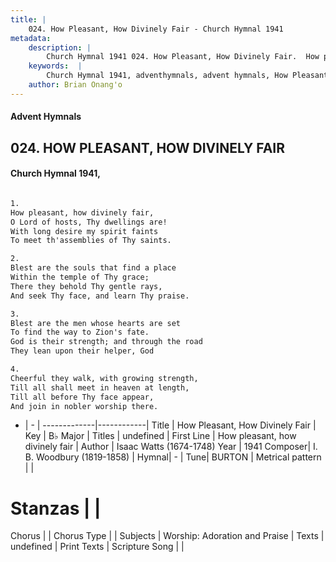 ```yaml
---
title: |
    024. How Pleasant, How Divinely Fair - Church Hymnal 1941
metadata:
    description: |
        Church Hymnal 1941 024. How Pleasant, How Divinely Fair.  How pleasant, how divinely fair,  O Lord of hosts, Thy dwellings are!  With long desire my spirit faints  To meet th'assemblies of Thy saints.  
    keywords:  |
        Church Hymnal 1941, adventhymnals, advent hymnals, How Pleasant, How Divinely Fair, How pleasant, how divinely fair. 
    author: Brian Onang'o
---
```


#### Advent Hymnals
## 024. HOW PLEASANT, HOW DIVINELY FAIR
####  Church Hymnal 1941,

```txt

1.
How pleasant, how divinely fair, 
O Lord of hosts, Thy dwellings are! 
With long desire my spirit faints 
To meet th'assemblies of Thy saints. 

2.
Blest are the souls that find a place 
Within the temple of Thy grace; 
There they behold Thy gentle rays, 
And seek Thy face, and learn Thy praise. 

3.
Blest are the men whose hearts are set 
To find the way to Zion's fate. 
God is their strength; and through the road 
They lean upon their helper, God 

4.
Cheerful they walk, with growing strength, 
Till all shall meet in heaven at length, 
Till all before Thy face appear, 
And join in nobler worship there.


```

- |   -  |
-------------|------------|
Title | How Pleasant, How Divinely Fair |
Key | B♭ Major |
Titles | undefined |
First Line | How pleasant, how divinely fair |
Author | Isaac Watts (1674-1748)
Year | 1941
Composer| I. B. Woodbury (1819-1858) |
Hymnal|  - |
Tune| BURTON |
Metrical pattern | |
# Stanzas |  |
Chorus |  |
Chorus Type |  |
Subjects | Worship: Adoration and Praise |
Texts | undefined |
Print Texts | 
Scripture Song |  |
    
